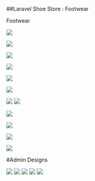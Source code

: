 ##Laravel Shoe Store : Footwear

Footwear 

![](https://raw.githubusercontent.com/soltee/Footwear/master/public/images/welcome.png)

![](https://raw.githubusercontent.com/soltee/Footwear/master/public/images/shoes.png)

![](https://raw.githubusercontent.com/soltee/Footwear/master/public/images/single-product.png)

![](https://raw.githubusercontent.com/soltee/Footwear/master/public/images/cart.png)

![](https://raw.githubusercontent.com/soltee/Footwear/master/public/images/checkout.png)

![](https://raw.githubusercontent.com/soltee/Footwear/master/public/images/coupon.png)

![](https://raw.githubusercontent.com/soltee/Footwear/master/public/images/login.png)
![](https://raw.githubusercontent.com/soltee/Footwear/master/public/images/register.png)

![](https://raw.githubusercontent.com/soltee/Footwear/master/public/images/customer-orders.png)

![](https://raw.githubusercontent.com/soltee/Footwear/master/public/images/newsletter.png)

![](https://raw.githubusercontent.com/soltee/Footwear/master/public/images/faqs.png)

![](https://raw.githubusercontent.com/soltee/Footwear/master/public/images/privacy-policy.png)

#Admin Designs

![](https://raw.githubusercontent.com/soltee/Footwear/master/public/images/admin-dashboard.png)
![](https://raw.githubusercontent.com/soltee/Footwear/master/public/images/admin-orders.png)
![](https://raw.githubusercontent.com/soltee/Footwear/master/public/images/admin-products.png)
![](https://raw.githubusercontent.com/soltee/Footwear/master/public/images/admin-customers.png)
![](https://raw.githubusercontent.com/soltee/Footwear/master/public/images/admin-profile.png)
